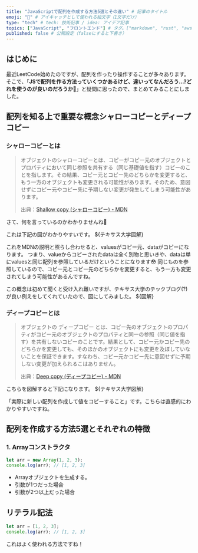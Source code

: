 ```yaml
---
title: "JavaScriptで配列を作成する方法5選とその違い" # 記事のタイトル
emoji: "🤔" # アイキャッチとして使われる絵文字（1文字だけ）
type: "tech" # tech: 技術記事 / idea: アイデア記事
topics: ["JavaScript", "フロントエンド"] # タグ。["markdown", "rust", "aws"]のように指定する
published: false # 公開設定（falseにすると下書き）
---
```

## はじめに
最近LeetCode始めたのですが、配列を作ったり操作することが多々あります。
そこで、「**JSで配列を作る方法っていくつかあるけど、違いってなんだろう...?どれを使うのが良いのだろうか🤔**」と疑問に思ったので、まとめてみることにしました。

## 配列を知る上で重要な概念シャローコピーとディープコピー
### シャローコピーとは
> オブジェクトのシャローコピーとは、コピーがコピー元のオブジェクトとプロパティにおいて同じ参照を共有する（同じ基礎値を指す）コピーのことを指します。その結果、コピー元とコピー先のどちらかを変更すると、もう一方のオブジェクトも変更される可能性があります。そのため、意図せずにコピー元やコピー先に予期しない変更が発生してしまう可能性があります。
>
> 出典：[Shallow copy (シャローコピー) - MDN](https://developer.mozilla.org/ja/docs/Glossary/Shallow_copy)

さて、何を言っているのかわかりませんね🤷

これは下記の図がわかりやすいです。
${テキサス大学図解}

これをMDNの説明と照らし合わせると、valuesがコピー元、dataがコピーになります。
つまり、valueからコピーされたdataは全く別物と思いきや、dataは単にvaluesと同じ配列を参照しているだけということになります😳
同じものを参照しているので、コピー元とコピー先のどちらかを変更すると、もう一方も変更されてしまう可能性があるんですね。

この概念は初めて聞くと受け入れ難いですが、テキサス大学のテックブログ(?)が良い例えをしてくれていたので、図にしてみました。
${図解}

### ディープコピーとは
> オブジェクトの ディープコピー とは、コピー先のオブジェクトのプロパティがコピー元のオブジェクトのプロパティと同一の参照（同じ値を指す）を共有しないコピーのことです。結果として、コピー元かコピー先のどちらかを変更しても、そのほかのオブジェクトにも変更を及ぼしていないことを保証できます。すなわち、コピー元かコピー先に意図せずに予期しない変更が加えられるこはありません。
>
> 出典：[Deep copy (ディープコピー) - MDN](https://developer.mozilla.org/ja/docs/Glossary/Deep_copy)

こちらを図解すると下記になります。
${テキサス大学図解}

「実際に新しい配列を作成して値をコピーすること」です。こちらは直感的にわかりやすいですね。

## 配列を作成する方法5選とそれぞれの特徴
### 1. Arrayコンストラクタ
```typescript
let arr = new Array(1, 2, 3);
console.log(arr); // [1, 2, 3]
```
- Arrayオブジェクトを生成する。
- 引数が1つだった場合
- 引数が2つ以上だった場合

## リテラル記法
```typescript
let arr = [1, 2, 3];
console.log(arr); // [1, 2, 3]
```
これはよく使われる方法ですね！